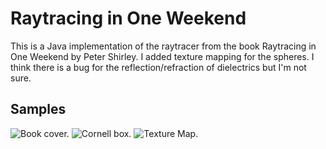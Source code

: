# Raytracing in One Weekend

This is a Java implementation of the raytracer from the book Raytracing in One Weekend by Peter Shirley.
I added texture mapping for the spheres.
I think there is a bug for the reflection/refraction of dielectrics but I'm not sure.

## Samples
![Book cover.](https://github.com/njeff/raytracer0/blob/master/samples/output.png)
![Cornell box.](https://github.com/njeff/raytracer0/blob/master/samples/output_box5.png)
![Texture Map.](https://github.com/njeff/raytracer0/blob/master/samples/0053rot.jpg)